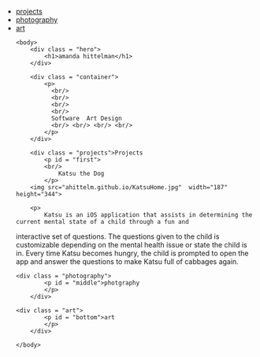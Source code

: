 <html>
 	<head>
        <title>amanda's page</title>
        <link rel="stylesheet" href="style.css" />
	<ul class="tab">
		<li><a href="projects.amandahittelman.me">projects</a>
		<li><a href="#middle">photography</a>
		<li><a href="#bottom">art</a>	

 
    <body>
    	<div class = "hero">
        	<h1>amanda hittelman</h1>
        </div>
	
        <div class = "container">
            <p>
           	  <br/>
              <br/>
              <br/>
              <br/>
              Software  Art Design
              <br/> <br/> <br/> <br/>
            </p>
        </div>
	
        <div class = "projects">Projects
            <p id = "first">
	    	<br/>
              	Katsu the Dog
            </p>
	    <img src="ahittelm.github.io/KatsuHome.jpg"  width="187" height="344">
	    
	    <p>
	    	Katsu is an iOS application that assists in determining the current mental state of a child through a fun and
interactive set of questions. The questions given to the child is customizable depending on the mental health issue or state the child is in. Every time Katsu becomes hungry, the child is prompted to open the app and answer the questions to make Katsu full of cabbages again.
        </div>
	
	<div class = "photography">
            <p id = "middle">photgraphy
            </p>
        </div>
	
	<div class = "art">
            <p id = "bottom">art
            </p>
        </div>

    </body>


